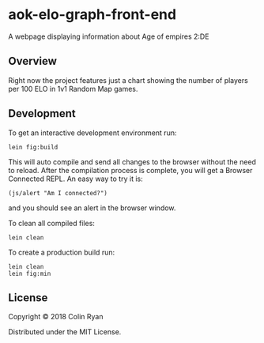 # aok-elo-graph-front-end

A webpage displaying information about Age of empires 2:DE

## Overview

Right now the project features just a chart showing the number
of players per 100 ELO in 1v1 Random Map games.

## Development

To get an interactive development environment run:

    lein fig:build

This will auto compile and send all changes to the browser without the
need to reload. After the compilation process is complete, you will
get a Browser Connected REPL. An easy way to try it is:

    (js/alert "Am I connected?")

and you should see an alert in the browser window.

To clean all compiled files:

	lein clean

To create a production build run:

	lein clean
	lein fig:min


## License

Copyright © 2018 Colin Ryan

Distributed under the MIT License. 
